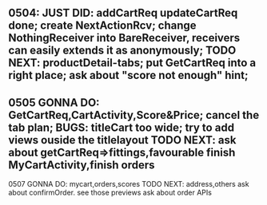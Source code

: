 0504:
JUST DID:
addCartReq updateCartReq done;
create NextActionRcv;
change NothingReceiver into BareReceiver,
receivers can easily extends it as anonymously;
TODO NEXT:
productDetail-tabs;
put GetCartReq into a right place;
ask about "score not enough" hint;
----
0505
GONNA DO:
GetCartReq,CartActivity,Score&Price;
cancel the tab plan;
BUGS:
titleCart too wide;
try to add views ouside the titlelayout
TODO NEXT:
ask about getCartReq=>fittings,favourable
finish MyCartActivity,finish orders
----
0507
GONNA DO:
mycart,orders,scores
TODO NEXT:
address,others
ask about confirmOrder.
see those previews
ask about order APIs
